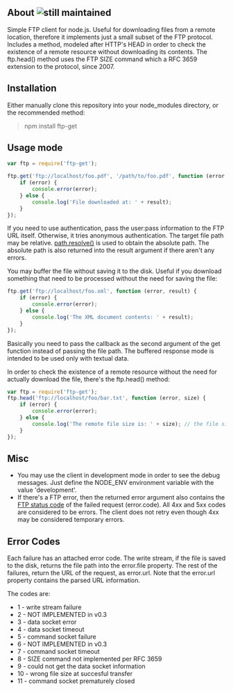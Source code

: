 ## About ![still maintained](http://stillmaintained.com/SaltwaterC/ftp-get.png)

Simple FTP client for node.js. Useful for downloading files from a remote location, therefore it implements just a small subset of the FTP protocol. Includes a method, modeled after HTTP's HEAD in order to check the existence of a remote resource without downloading its contents. The ftp.head() method uses the FTP SIZE command which a RFC 3659 extension to the protocol, since 2007.

## Installation

Either manually clone this repository into your node_modules directory, or the recommended method:

> npm install ftp-get

## Usage mode

```javascript
var ftp = require('ftp-get');

ftp.get('ftp://localhost/foo.pdf', '/path/to/foo.pdf', function (error, result) {
	if (error) {
		console.error(error);
	} else {
		console.log('File downloaded at: ' + result);
	}
});
```

If you need to use authentication, pass the user:pass information to the FTP URL itself. Otherwise, it tries anonymous authentication. The target file path may be relative. [path.resolve()](http://nodejs.org/docs/latest/api/path.html#path.resolve) is used to obtain the absolute path. The absolute path is also returned into the result argument if there aren't any errors.

You may buffer the file without saving it to the disk. Useful if you download something that need to be processed without the need for saving the file:

```javascript
ftp.get('ftp://localhost/foo.xml', function (error, result) {
	if (error) {
		console.error(error);
	} else {
		console.log('The XML document contents: ' + result);
	}
});
```

Basically you need to pass the callback as the second argument of the get function instead of passing the file path. The buffered response mode is intended to be used only with textual data.

In order to check the existence of a remote resource without the need for actually download the file, there's the ftp.head() method:

```javascript
var ftp = require('ftp-get');
ftp.head('ftp://localhost/foo/bar.txt', function (error, size) {
	if (error) {
		console.error(error);
	} else {
		console.log('The remote file size is: ' + size); // the file size if everything is OK
	}
});
```

## Misc

 * You may use the client in development mode in order to see the debug messages. Just define the NODE_ENV environment variable with the value 'development'.
 * If there's a FTP error, then the returned error argument also contains the [FTP status code](http://www.theegglestongroup.com/writing/ftp_error_codes.php) of the failed request (error.code). All 4xx and 5xx codes are considered to be errors. The client does not retry even though 4xx may be considered temporary errors.
 
## Error Codes

Each failure has an attached error code. The write stream, if the file is saved to the disk, returns the file path into the error.file property. The rest of the failures, return the URL of the request, as error.url. Note that the error.url property contains the parsed URL information.

The codes are:

 * 1 - write stream failure
 * 2 - NOT IMPLEMENTED in v0.3
 * 3 - data socket error
 * 4 - data socket timeout
 * 5 - command socket failure
 * 6 - NOT IMPLEMENTED in v0.3
 * 7 - command socket timeout
 * 8 - SIZE command not implemented per RFC 3659
 * 9 - could not get the data socket information
 * 10 - wrong file size at succesful transfer
 * 11 - command socket prematurely closed
